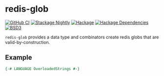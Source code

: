 # redis-glob

[![GitHub CI](https://github.com/adetokunbo/redis-glob/actions/workflows/ci.yml/badge.svg)](https://github.com/adetokunbo/redis-glob/actions)
[![Stackage Nightly](http://stackage.org/package/redis-glob/badge/nightly)](http://stackage.org/nightly/package/redis-glob)
[![Hackage][hackage-badge]][hackage]
[![Hackage Dependencies][hackage-deps-badge]][hackage-deps]
[![BSD3](https://img.shields.io/badge/license-BSD3-green.svg?dummy)](https://github.com/adetokunbo/redis-glob/blob/master/LICENSE)

`redis-glob` provides a data type and combinators create redis globs that are valid-by-construction.


## Example

```haskell
{-# LANGUAGE OverloadedStrings #-}


```

[1]: https://hackage.haskell.org/package/wai
[hackage-deps-badge]: <https://img.shields.io/hackage-deps/v/redis-glob.svg>
[hackage-deps]:       <http://packdeps.haskellers.com/feed?needle=redis-glob>
[hackage-badge]:      <https://img.shields.io/hackage/v/redis-glob.svg>
[hackage]:            <https://hackage.haskell.org/package/redis-glob>
